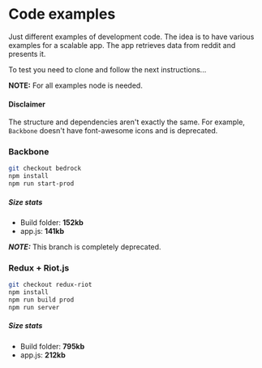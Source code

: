 # Code examples

Just different examples of development code.
The idea is to have various examples for a scalable app.
The app retrieves data from reddit and presents it.

To test you need to clone and follow the next instructions...

**NOTE:** For all examples node is needed.

#### Disclaimer
The structure and dependencies aren't exactly the same.
For example, ```Backbone``` doesn't have font-awesome icons and is deprecated.

### Backbone

```bash
git checkout bedrock
npm install
npm run start-prod
```

##### Size stats
- Build folder: **152kb**
- app.js: **141kb**

***NOTE:*** This branch is completely deprecated.

### Redux + Riot.js

```bash
git checkout redux-riot
npm install
npm run build prod
npm run server
```

##### Size stats
- Build folder: **795kb**
- app.js: **212kb**
